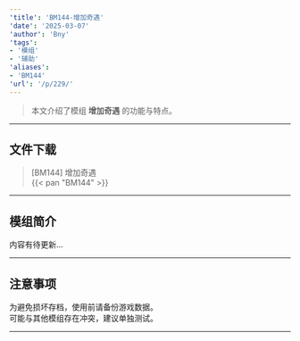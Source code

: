 ```yaml
---
'title': 'BM144-增加奇遇'
'date': '2025-03-07'
'author': 'Bny'
'tags':
- '模组'
- '辅助'
'aliases':
- 'BM144'
'url': '/p/229/'
---
```


> 本文介绍了模组 **增加奇遇** 的功能与特点。

---

## 文件下载

> [BM144] 增加奇遇  
{{< pan "BM144" >}}  

---

## 模组简介

>  
内容有待更新...  

---

## 注意事项

>  
为避免损坏存档，使用前请备份游戏数据。  
可能与其他模组存在冲突，建议单独测试。  

---

